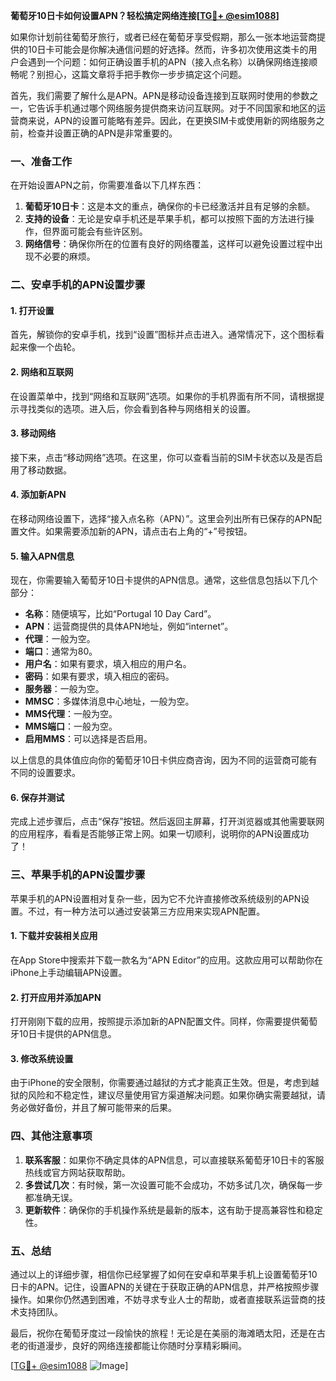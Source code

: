 **葡萄牙10日卡如何设置APN？轻松搞定网络连接[[TG💪+ @esim1088](https://t.me/s/esim1088)]**

如果你计划前往葡萄牙旅行，或者已经在葡萄牙享受假期，那么一张本地运营商提供的10日卡可能会是你解决通信问题的好选择。然而，许多初次使用这类卡的用户会遇到一个问题：如何正确设置手机的APN（接入点名称）以确保网络连接顺畅呢？别担心，这篇文章将手把手教你一步步搞定这个问题。

首先，我们需要了解什么是APN。APN是移动设备连接到互联网时使用的参数之一，它告诉手机通过哪个网络服务提供商来访问互联网。对于不同国家和地区的运营商来说，APN的设置可能略有差异。因此，在更换SIM卡或使用新的网络服务之前，检查并设置正确的APN是非常重要的。

### 一、准备工作

在开始设置APN之前，你需要准备以下几样东西：

1. **葡萄牙10日卡**：这是本文的重点，确保你的卡已经激活并且有足够的余额。
2. **支持的设备**：无论是安卓手机还是苹果手机，都可以按照下面的方法进行操作，但界面可能会有些许区别。
3. **网络信号**：确保你所在的位置有良好的网络覆盖，这样可以避免设置过程中出现不必要的麻烦。

### 二、安卓手机的APN设置步骤

#### 1. 打开设置
首先，解锁你的安卓手机，找到“设置”图标并点击进入。通常情况下，这个图标看起来像一个齿轮。

#### 2. 网络和互联网
在设置菜单中，找到“网络和互联网”选项。如果你的手机界面有所不同，请根据提示寻找类似的选项。进入后，你会看到各种与网络相关的设置。

#### 3. 移动网络
接下来，点击“移动网络”选项。在这里，你可以查看当前的SIM卡状态以及是否启用了移动数据。

#### 4. 添加新APN
在移动网络设置下，选择“接入点名称（APN）”。这里会列出所有已保存的APN配置文件。如果需要添加新的APN，请点击右上角的“+”号按钮。

#### 5. 输入APN信息
现在，你需要输入葡萄牙10日卡提供的APN信息。通常，这些信息包括以下几个部分：
- **名称**：随便填写，比如“Portugal 10 Day Card”。
- **APN**：运营商提供的具体APN地址，例如“internet”。
- **代理**：一般为空。
- **端口**：通常为80。
- **用户名**：如果有要求，填入相应的用户名。
- **密码**：如果有要求，填入相应的密码。
- **服务器**：一般为空。
- **MMSC**：多媒体消息中心地址，一般为空。
- **MMS代理**：一般为空。
- **MMS端口**：一般为空。
- **启用MMS**：可以选择是否启用。

以上信息的具体值应向你的葡萄牙10日卡供应商咨询，因为不同的运营商可能有不同的设置要求。

#### 6. 保存并测试
完成上述步骤后，点击“保存”按钮。然后返回主屏幕，打开浏览器或其他需要联网的应用程序，看看是否能够正常上网。如果一切顺利，说明你的APN设置成功了！

### 三、苹果手机的APN设置步骤

苹果手机的APN设置相对复杂一些，因为它不允许直接修改系统级别的APN设置。不过，有一种方法可以通过安装第三方应用来实现APN配置。

#### 1. 下载并安装相关应用
在App Store中搜索并下载一款名为“APN Editor”的应用。这款应用可以帮助你在iPhone上手动编辑APN设置。

#### 2. 打开应用并添加APN
打开刚刚下载的应用，按照提示添加新的APN配置文件。同样，你需要提供葡萄牙10日卡提供的APN信息。

#### 3. 修改系统设置
由于iPhone的安全限制，你需要通过越狱的方式才能真正生效。但是，考虑到越狱的风险和不稳定性，建议尽量使用官方渠道解决问题。如果你确实需要越狱，请务必做好备份，并且了解可能带来的后果。

### 四、其他注意事项

1. **联系客服**：如果你不确定具体的APN信息，可以直接联系葡萄牙10日卡的客服热线或官方网站获取帮助。
2. **多尝试几次**：有时候，第一次设置可能不会成功，不妨多试几次，确保每一步都准确无误。
3. **更新软件**：确保你的手机操作系统是最新的版本，这有助于提高兼容性和稳定性。

### 五、总结

通过以上的详细步骤，相信你已经掌握了如何在安卓和苹果手机上设置葡萄牙10日卡的APN。记住，设置APN的关键在于获取正确的APN信息，并严格按照步骤操作。如果你仍然遇到困难，不妨寻求专业人士的帮助，或者直接联系运营商的技术支持团队。

最后，祝你在葡萄牙度过一段愉快的旅程！无论是在美丽的海滩晒太阳，还是在古老的街道漫步，良好的网络连接都能让你随时分享精彩瞬间。

[[TG💪+ @esim1088](https://t.me/s/esim1088) ![Image](https://i.postimg.cc/4NQfJmqS/Snipaste-2025-05-13-00-14-12.png)]
